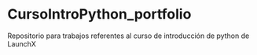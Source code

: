 # CursoIntroPython_portfolio
Repositorio para trabajos referentes al curso de introducción de python de LaunchX
